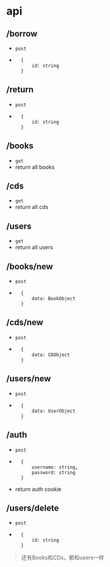 # api

## /borrow

* `post`

* ```
    {
    	id: string
    }
    ```

## /return

* `post`

* ```
    {
    	id: string
    }
    ```

## /books

* `get`
* return all books

## /cds

* `get`
* return all cds

## /users

* `get`
* return all users

## /books/new

* `post`

* ```
    {
    	data: BookObject
    }
    ```

## /cds/new

* `post`

* ```
    {
    	data: CDObject
    }
    ```

## /users/new

* `post`

* ```
    {
    	data: UserObject
    }
    ```

## /auth

* `post`

* ```
    {
    	username: string,
    	password: string
    }
    ```

* return auth cookie

## /users/delete

* `post`

* ```
    {
    	id: string
    }
    ```

> 还有Books和CDs，都和users一样

